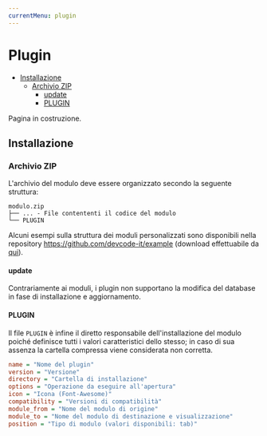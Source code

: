 ```yaml
---
currentMenu: plugin
---
```


# Plugin

<!-- TOC depthFrom:2 depthTo:6 orderedList:false updateOnSave:true withLinks:true -->

- [Installazione](#installazione)
    - [Archivio ZIP](#archivio-zip)
        - [update](#update)
        - [PLUGIN](#plugin)

<!-- /TOC -->

Pagina in costruzione.

## Installazione



### Archivio ZIP

L'archivio del modulo deve essere organizzato secondo la seguente struttura:

    modulo.zip
    ├── ... - File contententi il codice del modulo
    └── PLUGIN

Alcuni esempi sulla struttura dei moduli personalizzati sono disponibili nella repository https://github.com/devcode-it/example (download effettuabile da [qui](http://openstamanager.com/download/plugin_di_esempio.zip)).

#### update

Contrariamente ai moduli, i plugin non supportano la modifica del database in fase di installazione e aggiornamento.

#### PLUGIN

Il file `PLUGIN` è infine il diretto responsabile dell'installazione del modulo poiché definisce tutti i valori caratteristici dello stesso; in caso di sua assenza la cartella compressa viene considerata non corretta.

```ini
name = "Nome del plugin"
version = "Versione"
directory = "Cartella di installazione"
options = "Operazione da eseguire all'apertura"
icon = "Icona (Font-Awesome)"
compatibility = "Versioni di compatibilità"
module_from = "Nome del modulo di origine"
module_to = "Nome del modulo di destinazione e visualizzazione"
position = "Tipo di modulo (valori disponibili: tab)"
```
